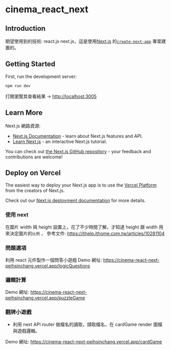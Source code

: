 # cinema_react_next

## Introduction

期望使用到的技術: react.js next.js，這是使用[Next.js](https://nextjs.org/) 的[`create-next-app`](https://github.com/vercel/next.js/tree/canary/packages/create-next-app) 專案建置的。

## Getting Started

First, run the development server:

```bash
npm run dev
```

打開瀏覽其查看結果 -> [http://localhost:3005](http://localhost:3005)

## Learn More

Next.js 網路資源:

- [Next.js Documentation](https://nextjs.org/docs) - learn about Next.js features and API.
- [Learn Next.js](https://nextjs.org/learn) - an interactive Next.js tutorial.

You can check out [the Next.js GitHub repository](https://github.com/vercel/next.js/) - your feedback and contributions are welcome!

## Deploy on Vercel

The easiest way to deploy your Next.js app is to use the [Vercel Platform](https://vercel.com/new?utm_medium=default-template&filter=next.js&utm_source=create-next-app&utm_campaign=create-next-app-readme) from the creators of Next.js.

Check out our [Next.js deployment documentation](https://nextjs.org/docs/deployment) for more details.

### 使用 next <Image />

在圖片 width 與 height 設置上，花了不少時間了解，才知道 height 跟 width 用來決定圖片的`比例` ，
參考文件: https://ithelp.ithome.com.tw/articles/10281104

### 問題選項

利用 react 元件製作一個問答小遊戲
Demo 網址: https://cinema-react-next-peihsinchang.vercel.app/logicQuestions

### 邏輯計算

Demo 網址: https://cinema-react-next-peihsinchang.vercel.app/puzzleGame

### 翻牌小遊戲

- 利用 next API router 做檔名的讀取，擷取檔名，在 cardGame render 圖檔與遊戲邏輯。

Demo 網址: https://cinema-react-next-peihsinchang.vercel.app/cardGame
